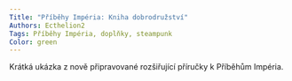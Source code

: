 ```yaml
---
Title: "Příběhy Impéria: Kniha dobrodružství"
Authors: Ecthelion2
Tags: Příběhy Impéria, doplňky, steampunk
Color: green
---
```

Krátká ukázka z nově připravované rozšiřující příručky k Příběhům Impéria.
